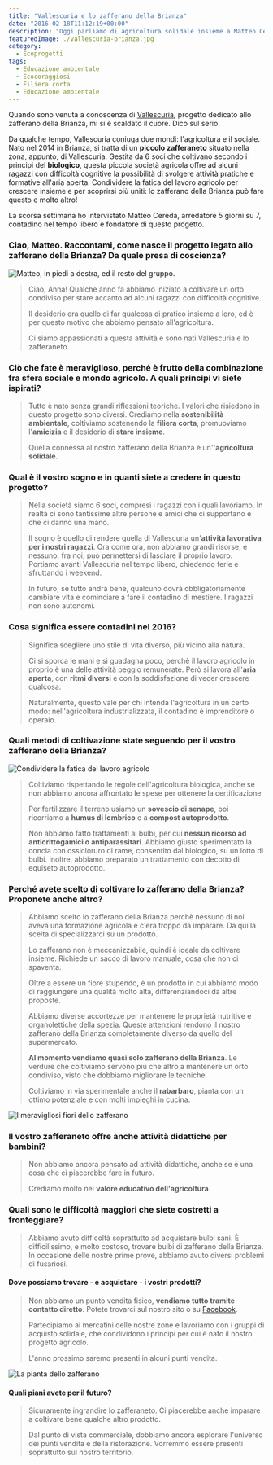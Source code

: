 ```yaml
---
title: "Vallescuria e lo zafferano della Brianza"
date: "2016-02-18T11:12:19+00:00"
description: "Oggi parliamo di agricoltura solidale insieme a Matteo Cereda, uno dei fondatori di Vallescuria, uno zafferaneto che coniuga sociale e lavoro agricolo."
featuredImage: ./vallescuria-brianza.jpg
category:
  - Ecoprogetti
tags:
  - Educazione ambientale
  - Ecocoraggiosi
  - Filiera corta
  - Educazione ambientale
---
```


Quando sono venuta a conoscenza di [Vallescuria](http://www.zafferanovallescuria.it), progetto dedicato allo zafferano della Brianza, mi si è scaldato il cuore. Dico sul serio.

Da qualche tempo, Vallescuria coniuga due mondi: l'agricoltura e il sociale.
Nato nel 2014 in Brianza, si tratta di un **piccolo zafferaneto** situato nella zona, appunto, di Vallescuria.
Gestita da 6 soci che coltivano secondo i principi del **biologico**, questa piccola società agricola offre ad alcuni ragazzi con difficoltà cognitive la possibilità di svolgere attività pratiche e formative all'aria aperta.
Condividere la fatica del lavoro agricolo per crescere insieme e per scoprirsi più uniti: lo zafferano della Brianza può fare questo e molto altro!

La scorsa settimana ho intervistato Matteo Cereda, arredatore 5 giorni su 7, contadino nel tempo libero e fondatore di questo progetto.

### Ciao, Matteo. Raccontami, come nasce il progetto legato allo zafferano della Brianza? Da quale presa di coscienza?

![Matteo, in piedi a destra, ed il resto del gruppo.](./vallescuria-gruppo.jpg)

> Ciao, Anna! Qualche anno fa abbiamo iniziato a coltivare un orto condiviso per stare accanto ad alcuni ragazzi con difficoltà cognitive.
>
> Il desiderio era quello di far qualcosa di pratico insieme a loro, ed è per questo motivo che abbiamo pensato all'agricoltura.
>
> Ci siamo appassionati a questa attività e sono nati Vallescuria e lo zafferaneto.

### Ciò che fate è meraviglioso, perché è frutto della combinazione fra sfera sociale e mondo agricolo. A quali principi vi siete ispirati?

> Tutto è nato senza grandi riflessioni teoriche. I valori che risiedono in questo progetto sono diversi. Crediamo nella **sostenibilità ambientale**, coltiviamo sostenendo la **filiera corta**, promuoviamo l'**amicizia** e il desiderio di **stare insieme**.
>
> Quella connessa al nostro zafferano della Brianza è un'**'agricoltura solidale**.

### Qual è il vostro sogno e in quanti siete a credere in questo progetto?

> Nella società siamo 6 soci, compresi i ragazzi con i quali lavoriamo. In realtà ci sono tantissime altre persone e amici che ci supportano e che ci danno una mano.
>
> Il sogno è quello di rendere quella di Vallescuria un'**attività lavorativa per i nostri ragazzi**. Ora come ora, non abbiamo grandi risorse, e nessuno, fra noi, può permettersi di lasciare il proprio lavoro. Portiamo avanti Vallescuria nel tempo libero, chiedendo ferie e sfruttando i weekend.
>
> In futuro, se tutto andrà bene, qualcuno dovrà obbligatoriamente cambiare vita e cominciare a fare il contadino di mestiere. I ragazzi non sono autonomi.

### Cosa significa essere contadini nel 2016?

> Significa scegliere uno stile di vita diverso, più vicino alla natura.
>
> Ci si sporca le mani e si guadagna poco, perchè il lavoro agricolo in proprio è una delle attività peggio remunerate. Però si lavora all'**aria aperta**, con **ritmi diversi** e con la soddisfazione di veder crescere qualcosa.
>
> Naturalmente, questo vale per chi intenda l'agricoltura in un certo modo: nell'agricoltura industrializzata, il contadino è imprenditore o operaio.

### Quali metodi di coltivazione state seguendo per il vostro zafferano della Brianza?

![Condividere la fatica del lavoro agricolo](./zafferano-brianza-3.jpg)

> Coltiviamo rispettando le regole dell'agricoltura biologica, anche se non abbiamo ancora affrontato le spese per ottenere la certificazione.
>
> Per fertilizzare il terreno usiamo un **sovescio di senape**, poi ricorriamo a **humus di lombrico** e a **compost autoprodotto**.
>
> Non abbiamo fatto trattamenti ai bulbi, per cui **nessun ricorso ad anticrittogamici o antiparassitari**. Abbiamo giusto sperimentato la concia con ossicloruro di rame, consentito dal biologico, su un lotto di bulbi. Inoltre, abbiamo preparato un trattamento con decotto di equiseto autoprodotto.

### Perché avete scelto di coltivare lo zafferano della Brianza? Proponete anche altro?

> Abbiamo scelto lo zafferano della Brianza perchè nessuno di noi aveva una formazione agricola e c'era troppo da imparare. Da qui la scelta di specializzarci su un prodotto.
>
> Lo zafferano non è meccanizzabile, quindi è ideale da coltivare insieme. Richiede un sacco di lavoro manuale, cosa che non ci spaventa.
>
> Oltre a essere un fiore stupendo, è un prodotto in cui abbiamo modo di raggiungere una qualità molto alta, differenziandoci da altre proposte.
>
> Abbiamo diverse accortezze per mantenere le proprietà nutritive e organolettiche della spezia. Queste attenzioni rendono il nostro zafferano della Brianza completamente diverso da quello del supermercato.
>
> **Al momento vendiamo quasi solo zafferano della Brianza**. Le verdure che coltiviamo servono più che altro a mantenere un orto condiviso, visto che dobbiamo migliorare le tecniche.
>
> Coltiviamo in via sperimentale anche il **rabarbaro**, pianta con un ottimo potenziale e con molti impieghi in cucina.

![I meravigliosi fiori dello zafferano](./zafferano-brianza-1.jpg)

### Il vostro zafferaneto offre anche attività didattiche per bambini?

> Non abbiamo ancora pensato ad attività didattiche, anche se è una cosa che ci piacerebbe fare in futuro.
>
> Crediamo molto nel **valore educativo dell'agricoltura**.

### Quali sono le difficoltà maggiori che siete costretti a fronteggiare?

> Abbiamo avuto difficoltà soprattutto ad acquistare bulbi sani. È difficilissimo, e molto costoso, trovare bulbi di zafferano della Brianza. In occasione delle nostre prime prove, abbiamo avuto diversi problemi di fusariosi.

#### Dove possiamo trovare - e acquistare - i vostri prodotti?

> Non abbiamo un punto vendita fisico, **vendiamo tutto tramite contatto diretto**. Potete trovarci sul nostro sito o su [Facebook](https://www.facebook.com/vallescuria).
>
> Partecipiamo ai mercatini delle nostre zone e lavoriamo con i gruppi di acquisto solidale, che condividono i principi per cui è nato il nostro progetto agricolo.
>
> L'anno prossimo saremo presenti in alcuni punti vendita.

![La pianta dello zafferano](./zafferano-brianza-2.jpg)

#### Quali piani avete per il futuro?

> Sicuramente ingrandire lo zafferaneto. Ci piacerebbe anche imparare a coltivare bene qualche altro prodotto.
>
> Dal punto di vista commerciale, dobbiamo ancora esplorare l'universo dei punti vendita e della ristorazione. Vorremmo essere presenti soprattutto sul nostro territorio.
